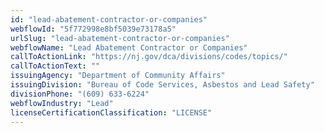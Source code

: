 ```yaml
---
id: "lead-abatement-contractor-or-companies"
webflowId: "5f772998e8bf5039e73178a5"
urlSlug: "lead-abatement-contractor-or-companies"
webflowName: "Lead Abatement Contractor or Companies"
callToActionLink: "https://nj.gov/dca/divisions/codes/topics/"
callToActionText: ""
issuingAgency: "Department of Community Affairs"
issuingDivision: "Bureau of Code Services, Asbestos and Lead Safety"
divisionPhone: "(609) 633-6224"
webflowIndustry: "Lead"
licenseCertificationClassification: "LICENSE"
---
```

